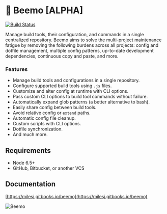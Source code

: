 # 🤖 Beemo [ALPHA]

[![Build Status](https://travis-ci.org/milesj/beemo.svg?branch=master)](https://travis-ci.org/milesj/beemo)

Manage build tools, their configuration, and commands in a single centralized repository. Beemo aims
to solve the multi-project maintenance fatigue by removing the following burdens across all
projects: config and dotfile management, multiple config patterns, up-to-date development
dependencies, continuous copy and paste, and more.

### Features

* Manage build tools and configurations in a single repository.
* Configure supported build tools using `.js` files.
* Customize and alter config at runtime with CLI options.
* Pass custom CLI options to build tool commands without failure.
* Automatically expand glob patterns (a better alternative to bash).
* Easily share config between build tools.
* Avoid relative config or `extend` paths.
* Automatic config file cleanup.
* Custom scripts with CLI options.
* Dotfile synchronization.
* And much more.

## Requirements

* Node 6.5+
* GitHub, Bitbucket, or another VCS

## Documentation

[https://milesj.gitbooks.io/beemo](https://milesj.gitbooks.io/beemo)

![Beemo](https://raw.githubusercontent.com/milesj/beemo/master/docs/beemo.gif)
